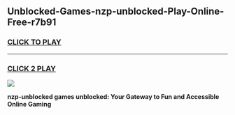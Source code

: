 
## Unblocked-Games-nzp-unblocked-Play-Online-Free-r7b91
<h3>
<a href="https://premium76.site?title=nzp-unblocked&ref=26A">CLICK TO PLAY</a></h3>
<hr>

<h3>
<a href="https://premium76.site?title=nzp-unblocked&ref=26A">CLICK 2 PLAY</a>
  
</h3>

<a href="https://premium76.site?title=nzp-unblocked&ref=26A"><img src="https://clearcache.store/games.png"></a>


**nzp-unblocked games unblocked: Your Gateway to Fun and Accessible Online Gaming**
